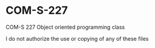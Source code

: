 # COM-S-227
COM-S 227 Object oriented programming class

I do not authorize the use or copying of any of these files 
